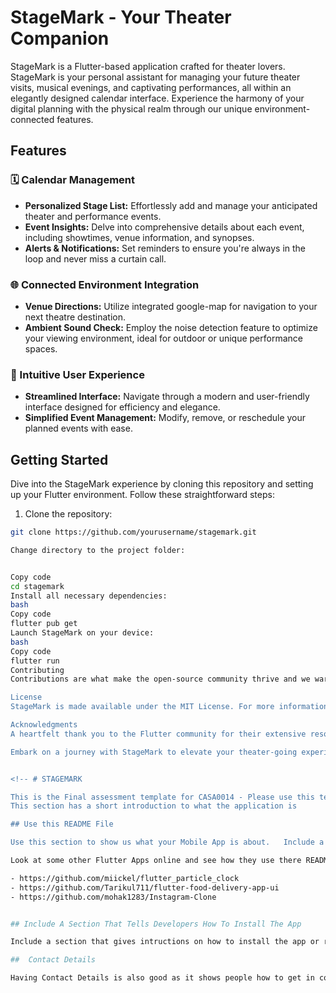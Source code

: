 # StageMark - Your Theater Companion

StageMark is a Flutter-based application crafted for theater lovers. StageMark is your personal assistant for managing your future theater visits, musical evenings, and captivating performances, all within an elegantly designed calendar interface. Experience the harmony of your digital planning with the physical realm through our unique environment-connected features.

## Features

### 🗓 Calendar Management
- **Personalized Stage List:** Effortlessly add and manage your anticipated theater and performance events.
- **Event Insights:** Delve into comprehensive details about each event, including showtimes, venue information, and synopses.
- **Alerts & Notifications:** Set reminders to ensure you're always in the loop and never miss a curtain call.

### 🌐 Connected Environment Integration
- **Venue Directions:** Utilize integrated google-map for navigation to your next theatre destination.
- **Ambient Sound Check:** Employ the noise detection feature to optimize your viewing environment, ideal for outdoor or unique performance spaces.

### 📱 Intuitive User Experience
- **Streamlined Interface:** Navigate through a modern and user-friendly interface designed for efficiency and elegance.
- **Simplified Event Management:** Modify, remove, or reschedule your planned events with ease.

## Getting Started

Dive into the StageMark experience by cloning this repository and setting up your Flutter environment. Follow these straightforward steps:

1. Clone the repository:
```bash
git clone https://github.com/yourusername/stagemark.git

Change directory to the project folder:


Copy code
cd stagemark
Install all necessary dependencies:
bash
Copy code
flutter pub get
Launch StageMark on your device:
bash
Copy code
flutter run
Contributing
Contributions are what make the open-source community thrive and we warmly welcome any contributions to StageMark. Whether it's bug fixes, feature additions, or documentation improvements, your assistance is highly valued. Please refer to our contribution guidelines for more details on how to participate.

License
StageMark is made available under the MIT License. For more information, please refer to the LICENSE file.

Acknowledgments
A heartfelt thank you to the Flutter community for their extensive resources and support. A special shoutout to all theater enthusiasts and performance goers whose passion and dedication have been the cornerstone of StageMark.

Embark on a journey with StageMark to elevate your theater-going experience, blending the convenience of digital planning with the tangibility of the world around us.


<!-- # STAGEMARK

This is the Final assessment template for CASA0014 - Please use this template and edit the relevant sections to personalise.
This section has a short introduction to what the application is

## Use this README File 

Use this section to show us what your Mobile App is about.   Include a Screenshot to the App, link to the various frameworks you've used. Include your presentation video here that shows off your Mobile App.   Emojis are also fun to include 📱 😄

Look at some other Flutter Apps online and see how they use there README File.  Good examples are:

- https://github.com/miickel/flutter_particle_clock
- https://github.com/Tarikul711/flutter-food-delivery-app-ui    
- https://github.com/mohak1283/Instagram-Clone


## Include A Section That Tells Developers How To Install The App

Include a section that gives intructions on how to install the app or run it in Flutter.  What versions of the plugins are you assuming?  Maybe define a licence

##  Contact Details

Having Contact Details is also good as it shows people how to get in contact with you if they'd like to contribute to the app.  -->
